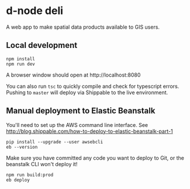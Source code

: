 
d-node deli
============

A web app to make spatial data products available to GIS users.

Local development
-----------------

    npm install
    npm run dev

A browser window should open at http://localhost:8080

You can also run `tsc` to quickly compile and check for typescript errors.
Pushing to `master` will deploy via Shippable to the live environment.

Manual deployment to Elastic Beanstalk
--------------------------------------

You'll need to set up the AWS command line interface.
See http://blog.shippable.com/how-to-deploy-to-elastic-beanstalk-part-1

    pip install --upgrade --user awsebcli
    eb --version 

Make sure you have committed any code you want to deploy to Git, or the beanstalk CLI won't deploy it!

    npm run build:prod
    eb deploy
    